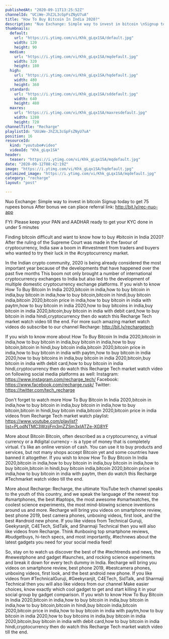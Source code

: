 ```yaml
---
publishedAt: "2020-09-11T13:25:52Z"
channelId: "UCiWe-JhZJL3cGpFsZNyU7uA"
title: "How To Buy Bitcoin In India 2020?"
description: "Nuo Exchange: Simple way to invest in bitcoin \nSignup today to get 75 rupees bonus \nAfter bonus we can place referral link: http://bit.ly/rec-nuo-app\n\nFYI: Please keep your PAN and AADHAR ready to get your KYC done in under 5 minutes\n\nFinding bitcoin difficult and want to know how to buy #bitcoin in India 2020? After the ruling of the Supreme Court was made in the favour of cryptocurrency, India saw a boom in #investment from traders and buyers who wanted to try their luck in the #cryptocurrency market.\n\nIn the Indian crypto community, 2020 is being already considered the most important year because of the developments that have happened over the past five months This boom not only brought a number of international cryptocurrency exchanges to India but also led to the development of multiple domestic cryptocurrency exchange platforms. If you wish to know How To Buy Bitcoin In India 2020,bitcoin in india,how to buy bitcoin in india,buy bitcoin in india,how to buy bitcoin,bitcoin in hindi,buy bitcoin india,bitcoin 2020,bitcoin price in india,how to buy bitcoin in india with paytm,how to buy bitcoin in india 2020,how to buy bitcoins in india,buy bitcoin in india 2020,bitcoin,buy bitcoin in india with debit card,how to buy bitcoin in india hindi,cryptocurrency then do watch this Recharge Tech market watch video till the end. For more such amazing market watch videos do subscribe to our channel Recharge: http://bit.ly/rechargetech\n\nIf you wish to know more about How To Buy Bitcoin In India 2020,bitcoin in india,how to buy bitcoin in india,buy bitcoin in india,how to buy bitcoin,bitcoin in hindi,buy bitcoin india,bitcoin 2020,bitcoin price in india,how to buy bitcoin in india with paytm,how to buy bitcoin in india 2020,how to buy bitcoins in india,buy bitcoin in india 2020,bitcoin,buy bitcoin in india with debit card,how to buy bitcoin in india hindi,cryptocurrency then do watch this Recharge Tech market watch video on following social media platforms as well:\nInstagram: https://www.instagram.com/recharge_tech/\nFacebook: https://www.facebook.com/recharge.rusk/\nTwitter: https://twitter.com/tech_recharge\n\nDon't forget to watch more How To Buy Bitcoin In India 2020,bitcoin in india,how to buy bitcoin in india,buy bitcoin in india,how to buy bitcoin,bitcoin in hindi,buy bitcoin india,bitcoin 2020,bitcoin price in india videos from Recharge Tech market watch playlist: https://www.youtube.com/playlist?list=PLodNTMC3WzjjFm3mZZSm3xIATZe-XG8YF\n\n\nMore about Bitcoin\nBitcoin, often described as a cryptocurrency, a virtual currency or a #digital currency - is a type of money that is completely virtual. t's like an online version of cash. You can use it to buy products and services, but not many shops accept Bitcoin yet and some countries have banned it altogether. If you wish to know How To Buy Bitcoin In India 2020,bitcoin in india,how to buy bitcoin in india,buy bitcoin in india,how to buy bitcoin,bitcoin in hindi,buy bitcoin india,bitcoin 2020,bitcoin price in india,how to buy bitcoin in india with paytm, then do watch this Recharge #Techmarket watch video till the end.\n\nMore about Recharge: Recharge, the ultimate YouTube tech channel speaks to the youth of this country, and we speak the language of the newest top #smartphones, the best #laptops, the most awesome #smartwatches, the coolest science experiments, the most mind-blowing science inventions around us and more. Recharge will bring you videos on smartphone review, best phone 2019, best camera phones, unboxing videos, first look, and the best #android new phone. If you like videos from Technical Guruji, Geekyranjit, C4ETech, SidTalk, and Sharmaji Technical then you will also like videos from Recharge. Think #unboxing top smartphone reviews, #budgetbuys, hi-tech specs, and most importantly, #technews about the latest gadgets you need for your social media feed!\n\nSo, stay on to watch us discover the best of the #techtrends and news, the #newestphone and gadget #launches, and rocking science experiments and break it down for every tech dummy in India. Recharge will bring you videos on smartphone review, best phone 2019, #bestcamera phones, unboxing videos, first look, and the best android new phone. If you like videos from #TechnicalGuruji, #Geekyranjit, C4ETech, SidTalk, and Sharmaji Technical then you will also like videos from our channel Make easier choices, know exactly which cool gadget to get and start killing it in your social group by gadget comparison. If you wish to know How To Buy Bitcoin In India 2020,bitcoin in india,how to buy bitcoin in india,buy bitcoin in india,how to buy bitcoin,bitcoin in hindi,buy bitcoin india,bitcoin 2020,bitcoin price in india,how to buy bitcoin in india with paytm,how to buy bitcoin in india 2020,how to buy bitcoins in india,buy bitcoin in india 2020,bitcoin,buy bitcoin in india with debit card,how to buy bitcoin in india hindi,cryptocurrency then do watch this Recharge Tech market watch video till the end."
thumbnails:
  default:
    url: "https://i.ytimg.com/vi/Khk_gLqx1SA/default.jpg"
    width: 120
    height: 90
  medium:
    url: "https://i.ytimg.com/vi/Khk_gLqx1SA/mqdefault.jpg"
    width: 320
    height: 180
  high:
    url: "https://i.ytimg.com/vi/Khk_gLqx1SA/hqdefault.jpg"
    width: 480
    height: 360
  standard:
    url: "https://i.ytimg.com/vi/Khk_gLqx1SA/sddefault.jpg"
    width: 640
    height: 480
  maxres:
    url: "https://i.ytimg.com/vi/Khk_gLqx1SA/maxresdefault.jpg"
    width: 1280
    height: 720
channelTitle: "Recharge"
playlistId: "UUiWe-JhZJL3cGpFsZNyU7uA"
position: 16
resourceId:
  kind: "youtube#video"
  videoId: "Khk_gLqx1SA"
header:
  teaser: "https://i.ytimg.com/vi/Khk_gLqx1SA/mqdefault.jpg"
date: "2020-09-12T08:42:19Z"
image: "https://i.ytimg.com/vi/Khk_gLqx1SA/hqdefault.jpg"
optimized_image: "https://i.ytimg.com/vi/Khk_gLqx1SA/mqdefault.jpg"
category: "recharge"
layout: "post"

---
```

Nuo Exchange: Simple way to invest in bitcoin 
Signup today to get 75 rupees bonus 
After bonus we can place referral link: http://bit.ly/rec-nuo-app

FYI: Please keep your PAN and AADHAR ready to get your KYC done in under 5 minutes

Finding bitcoin difficult and want to know how to buy #bitcoin in India 2020? After the ruling of the Supreme Court was made in the favour of cryptocurrency, India saw a boom in #investment from traders and buyers who wanted to try their luck in the #cryptocurrency market.

In the Indian crypto community, 2020 is being already considered the most important year because of the developments that have happened over the past five months This boom not only brought a number of international cryptocurrency exchanges to India but also led to the development of multiple domestic cryptocurrency exchange platforms. If you wish to know How To Buy Bitcoin In India 2020,bitcoin in india,how to buy bitcoin in india,buy bitcoin in india,how to buy bitcoin,bitcoin in hindi,buy bitcoin india,bitcoin 2020,bitcoin price in india,how to buy bitcoin in india with paytm,how to buy bitcoin in india 2020,how to buy bitcoins in india,buy bitcoin in india 2020,bitcoin,buy bitcoin in india with debit card,how to buy bitcoin in india hindi,cryptocurrency then do watch this Recharge Tech market watch video till the end. For more such amazing market watch videos do subscribe to our channel Recharge: http://bit.ly/rechargetech

If you wish to know more about How To Buy Bitcoin In India 2020,bitcoin in india,how to buy bitcoin in india,buy bitcoin in india,how to buy bitcoin,bitcoin in hindi,buy bitcoin india,bitcoin 2020,bitcoin price in india,how to buy bitcoin in india with paytm,how to buy bitcoin in india 2020,how to buy bitcoins in india,buy bitcoin in india 2020,bitcoin,buy bitcoin in india with debit card,how to buy bitcoin in india hindi,cryptocurrency then do watch this Recharge Tech market watch video on following social media platforms as well:
Instagram: https://www.instagram.com/recharge_tech/
Facebook: https://www.facebook.com/recharge.rusk/
Twitter: https://twitter.com/tech_recharge

Don't forget to watch more How To Buy Bitcoin In India 2020,bitcoin in india,how to buy bitcoin in india,buy bitcoin in india,how to buy bitcoin,bitcoin in hindi,buy bitcoin india,bitcoin 2020,bitcoin price in india videos from Recharge Tech market watch playlist: https://www.youtube.com/playlist?list=PLodNTMC3WzjjFm3mZZSm3xIATZe-XG8YF


More about Bitcoin
Bitcoin, often described as a cryptocurrency, a virtual currency or a #digital currency - is a type of money that is completely virtual. t's like an online version of cash. You can use it to buy products and services, but not many shops accept Bitcoin yet and some countries have banned it altogether. If you wish to know How To Buy Bitcoin In India 2020,bitcoin in india,how to buy bitcoin in india,buy bitcoin in india,how to buy bitcoin,bitcoin in hindi,buy bitcoin india,bitcoin 2020,bitcoin price in india,how to buy bitcoin in india with paytm, then do watch this Recharge #Techmarket watch video till the end.

More about Recharge: Recharge, the ultimate YouTube tech channel speaks to the youth of this country, and we speak the language of the newest top #smartphones, the best #laptops, the most awesome #smartwatches, the coolest science experiments, the most mind-blowing science inventions around us and more. Recharge will bring you videos on smartphone review, best phone 2019, best camera phones, unboxing videos, first look, and the best #android new phone. If you like videos from Technical Guruji, Geekyranjit, C4ETech, SidTalk, and Sharmaji Technical then you will also like videos from Recharge. Think #unboxing top smartphone reviews, #budgetbuys, hi-tech specs, and most importantly, #technews about the latest gadgets you need for your social media feed!

So, stay on to watch us discover the best of the #techtrends and news, the #newestphone and gadget #launches, and rocking science experiments and break it down for every tech dummy in India. Recharge will bring you videos on smartphone review, best phone 2019, #bestcamera phones, unboxing videos, first look, and the best android new phone. If you like videos from #TechnicalGuruji, #Geekyranjit, C4ETech, SidTalk, and Sharmaji Technical then you will also like videos from our channel Make easier choices, know exactly which cool gadget to get and start killing it in your social group by gadget comparison. If you wish to know How To Buy Bitcoin In India 2020,bitcoin in india,how to buy bitcoin in india,buy bitcoin in india,how to buy bitcoin,bitcoin in hindi,buy bitcoin india,bitcoin 2020,bitcoin price in india,how to buy bitcoin in india with paytm,how to buy bitcoin in india 2020,how to buy bitcoins in india,buy bitcoin in india 2020,bitcoin,buy bitcoin in india with debit card,how to buy bitcoin in india hindi,cryptocurrency then do watch this Recharge Tech market watch video till the end.